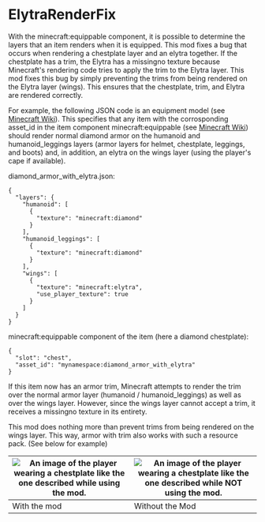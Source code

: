 # ElytraRenderFix

With the minecraft:equippable component, it is possible to determine the layers that an item renders when it is equipped. This mod fixes a bug that occurs when rendering a chestplate layer and an elytra together. If the chestplate has a trim, the Elytra has a missingno texture because Minecraft's rendering code tries to apply the trim to the Elytra layer. This mod fixes this bug by simply preventing the trims from being rendered on the Elytra layer (wings). This ensures that the chestplate, trim, and Elytra are rendered correctly.

For example, the following JSON code is an equipment model (see [Minecraft Wiki](https://minecraft.wiki/w/Equipment)). This specifies that any item with the corrosponding asset_id in the item component minecraft:equippable (see [Minecraft Wiki](https://minecraft.wiki/w/Data_component_format#equippable)) should render normal diamond armor on the humanoid and humanoid_leggings layers (armor layers for helmet, chestplate, leggings, and boots) and, in addition, an elytra on the wings layer (using the player's cape if available).

diamond_armor_with_elytra.json:
```
{
  "layers": {
    "humanoid": [
      {
        "texture": "minecraft:diamond"
      }
    ],
    "humanoid_leggings": [
      {
        "texture": "minecraft:diamond"
      }
    ],
	"wings": [
      {
        "texture": "minecraft:elytra",
        "use_player_texture": true
      }
    ]
  }
}
```

minecraft:equippable component of the item (here a diamond chestplate):
```
{
  "slot": "chest",
  "asset_id": "mynamespace:diamond_armor_with_elytra"
}
```
If this item now has an armor trim, Minecraft attempts to render the trim over the normal armor layer (humanoid / humanoid_leggings) as well as over the wings layer. However, since the wings layer cannot accept a trim, it receives a missingno texture in its entirety.

This mod does nothing more than prevent trims from being rendered on the wings layer. This way, armor with trim also works with such a resource pack. (See below for example)



| ![An image of the player wearing a chestplate like the one described while using the mod.](https://cdn.modrinth.com/data/cached_images/6c9bd0a20ca9d6ee3eec8b5e97c34684efe78c4d.png)         | ![An image of the player wearing a chestplate like the one described while NOT using the mod.](https://cdn.modrinth.com/data/cached_images/e2d451509f3c04eb00cbff5f4c4fe4556edf1ba4.png)             |
|--------------|-----------------|
| With the mod | Without the Mod |
